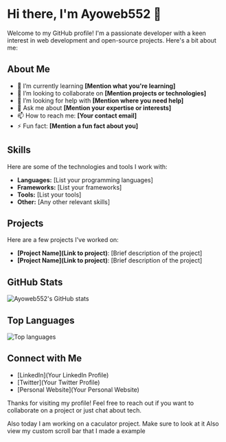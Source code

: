 # Hi there, I'm Ayoweb552 👋

Welcome to my GitHub profile! I'm a passionate developer with a keen interest in web development and open-source projects. Here's a bit about me:

## About Me

- 🌱 I’m currently learning **[Mention what you're learning]**
- 👯 I’m looking to collaborate on **[Mention projects or technologies]**
- 🤔 I’m looking for help with **[Mention where you need help]**
- 💬 Ask me about **[Mention your expertise or interests]**
- 📫 How to reach me: **[Your contact email]**
- ⚡ Fun fact: **[Mention a fun fact about you]**

## Skills

Here are some of the technologies and tools I work with:

- **Languages:** [List your programming languages]
- **Frameworks:** [List your frameworks]
- **Tools:** [List your tools]
- **Other:** [Any other relevant skills]

## Projects

Here are a few projects I've worked on:

- **[Project Name](Link to project)**: [Brief description of the project]
- **[Project Name](Link to project)**: [Brief description of the project]

## GitHub Stats

![Ayoweb552's GitHub stats](https://github-readme-stats.vercel.app/api?username=Ayoweb552&show_icons=true&theme=radical)

## Top Languages

![Top languages](https://github-readme-stats.vercel.app/api/top-langs/?username=Ayoweb552&layout=compact&theme=radical)

## Connect with Me

- [LinkedIn](Your LinkedIn Profile)
- [Twitter](Your Twitter Profile)
- [Personal Website](Your Personal Website)

Thanks for visiting my profile! Feel free to reach out if you want to collaborate on a project or just chat about tech.

Also today I am working on a caculator project. Make sure to look at it
Also view my custom scroll bar that I made a example
